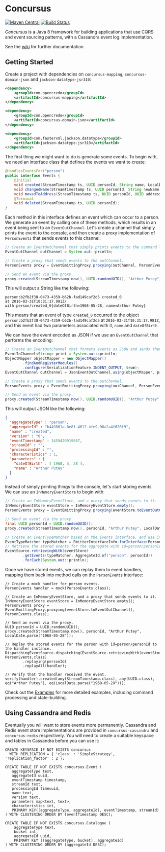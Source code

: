 # Concursus

[![Maven Central](https://img.shields.io/maven-central/v/com.opencredo/concursus.svg)](http://search.maven.org/#artifactdetails%7Ccom.opencredo%7Cconcursus%7C0.2%7Cpom)
[![Build Status](https://travis-ci.org/opencredo/concursus.svg?branch=master)](https://travis-ci.org/opencredo/concursus)

_Concursus_ is a Java 8 framework for building applications that use CQRS and event sourcing patterns, with a Cassandra event log implementation.

See the [wiki](https://github.com/opencredo/concursus/wiki) for further documentation.

## Getting Started

Create a project with dependencies on `concursus-mapping`, `concursus-domain-json` and `jackson-datatype-jsr310`:

```xml
<dependency>
    <groupId>com.opencredo</groupId>
    <artifactId>concursus-mapping</artifactId>
</dependency>

<dependency>
    <groupId>com.opencredo</groupId>
    <artifactId>concursus-domain-json</artifactId>
</dependency>

<dependency>
    <groupId>com.fasterxml.jackson.datatype</groupId>
    <artifactId>jackson-datatype-jsr310</artifactId>
</dependency>
```

The first thing we might want to do is generate some events. To begin with, we need an interface class that defines the events we want to create:

```java
@HandlesEventsFor("person")
public interface Events {
    @Initial
    void created(StreamTimestamp ts, UUID personId, String name, LocalDate dateOfBirth);
    void changedName(StreamTimestamp ts, UUID personId, String newName);
    void movedToAddress(StreamTimestamp ts, UUID personId, UUID addressId);
    @Terminal
    void deleted(StreamTimestamp ts, UUID personId);
}
```

Each method in this interface defines an event which can occur to a person. We generate an event by calling one of these methods, which results in an event being sent to an `EventOutChannel`. Let's create a channel that simply prints the event to the console, and then create a proxy implementation of `PersonEvents` that sends events to this channel:

```java
// Create an EventOutChannel that simply prints events to the command line
EventOutChannel outChannel = System.out::println;

// Create a proxy that sends events to the outChannel.
PersonEvents proxy = EventEmittingProxy.proxying(outChannel, PersonEvents.class);

// Send an event via the proxy.
proxy.created(StreamTimestamp.now(), UUID.randomUUID(), "Arthur Putey", LocalDate.parse("1968-05-28"));
```

This will output a String like the following:

```
person:b2fb2f38-0473-4359-b62b-fad149caf2d5 created_0
at 2016-03-31T10:31:17.981Z/
with person/created_0{dateOfBirth=1968-05-28, name=Arthur Putey}
```

This means that an event of type `created_0` occurred to the object `person:b2fb2f38-0473-4359-b62b-fad149caf2d5` at `2016-03-31T10:31:17.981Z`, and this event had two parameters associated with it, `name` and `dateOfBirth`.

We can have the event encoded as JSON if we use an `EventOutChannel` that performs the encoding:

```java
// Create an EventOutChannel that formats events as JSON and sends them to a command line printer.
EventInChannel<String> print = System.out::println;
ObjectMapper objectMapper = new ObjectMapper()
        .findAndRegisterModules()
        .configure(SerializationFeature.INDENT_OUTPUT, true);
EventOutChannel outChannel = JsonEventOutChannel.using(objectMapper, print);

// Create a proxy that sends events to the outChannel.
PersonEvents proxy = EventEmittingProxy.proxying(outChannel, PersonEvents.class);

// Send an event via the proxy.
proxy.created(StreamTimestamp.now(), UUID.randomUUID(), "Arthur Putey", LocalDate.parse("1968-05-28"));
```

This will output JSON like the following:

```json
{
  "aggregateType" : "person",
  "aggregateId" : "b449861a-0e8f-4012-bfe9-98a2a4f620f9",
  "name" : "created",
  "version" : "0",
  "eventTimestamp" : 1459420919667,
  "streamId" : "",
  "processingId" : "",
  "characteristics" : 1,
  "parameters" : {
    "dateOfBirth" : [ 1968, 5, 28 ],
    "name" : "Arthur Putey"
  }
}
```

Instead of simply printing things to the console, let's start storing events. We can use an `InMemoryEventStore` to begin with:

```java
// Create an InMemoryEventStore, and a proxy that sends events to it.
InMemoryEventStore eventStore = InMemoryEventStore.empty();
PersonEvents proxy = EventEmittingProxy.proxying(eventStore.toEventOutChannel(), PersonEvents.class);

// Send an event via the proxy.
final UUID personId = UUID.randomUUID();
proxy.created(StreamTimestamp.now(), personId, "Arthur Putey", LocalDate.parse("1968-05-28"));

// Create an EventTypeMatcher based on the Events interface, and use it to map events back out of the store
EventTypeMatcher typeMatcher = EmitterInterfaceInfo.forInterface(PersonEvents.class).getEventTypeMatcher();
// Retrieve the stored events for the aggregate with id=person/personId, and print them to the console.
EventSource.retrievingWith(eventStore)
        .getEvents(typeMatcher, AggregateId.of("person", personId))
        .forEach(System.out::println);
```

Once we have stored events, we can replay them to event handlers, mapping them back into method calls on the `PersonEvents` interface:

```
// Create a mock handler for person events.
PersonEvents handler = mock(PersonEvents.class);

// Create an InMemoryEventStore, and a proxy that sends events to it.
InMemoryEventStore eventStore = InMemoryEventStore.empty();
PersonEvents proxy = EventEmittingProxy.proxying(eventStore.toEventOutChannel(), PersonEvents.class);

// Send an event via the proxy.
UUID personId = UUID.randomUUID();
proxy.created(StreamTimestamp.now(), personId, "Arthur Putey", LocalDate.parse("1968-05-28"));

// Replay the stored events for the person with id=person/personId to the handler instance.
DispatchingEventSource.dispatching(EventSource.retrievingWith(eventStore), PersonEvents.class)
        .replaying(personId)
        .replayAll(handler);

// Verify that the handler received the event.
verify(handler).created(any(StreamTimestamp.class), any(UUID.class), eq("Arthur Putey"), eq(LocalDate.parse("1968-05-28")));
```

Check out the [Examples](https://github.com/opencredo/concursus/tree/master/concursus-examples/src/test/java/com/opencredo/concursus/examples) for more detailed examples, including command processing and state-building.

## Using Cassandra and Redis

Eventually you will want to store events more permanently. Cassandra and Redis event store implementations are provided in `concursus-cassandra` and `concursus-redis` respectively. You will need to create a suitable keyspace and tables in Cassandra before you can use it:

```cql
CREATE KEYSPACE IF NOT EXISTS concursus
  WITH REPLICATION = { 'class' : 'SimpleStrategy', 'replication_factor' : 2 };

CREATE TABLE IF NOT EXISTS concursus.Event (
   aggregateType text,
   aggregateId uuid,
   eventTimestamp timestamp,
   streamId text,
   processingId timeuuid,
   name text,
   version text,
   parameters map<text, text>,
   characteristics int,
   PRIMARY KEY((aggregateType, aggregateId), eventTimestamp, streamId)
) WITH CLUSTERING ORDER BY (eventTimestamp DESC);

CREATE TABLE IF NOT EXISTS concursus.Catalogue (
    aggregateType text,
    bucket int,
    aggregateId uuid,
    PRIMARY KEY ((aggregateType, bucket), aggregateId)
) WITH CLUSTERING ORDER BY (aggregateId DESC);
```
